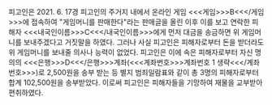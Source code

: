 피고인은 2021. 6. 17경 피고인의 주거지 내에서 온라인 게임 <<<게임>>>B<<</게임>>>에 접속하여 "게임머니를 판매한다"라는 판매글을 올린 이후 이를 보고 연락한 피해자 <<<내국인이름>>>C<<</내국인이름>>>에게 먼저 대금을 송금하면 위 게임머니를 보내주겠다고 거짓말을 하였다.
그러나 사실 피고인은 피해자로부터 돈을 받더라도 위 게임머니를 보내줄 의사나 능력이 없었다.
피고인은 이에 속은 피해자로부터 자신 명의의 <<<은행>>>D<<</은행>>>계좌(<<<계좌번호>>>계좌번호 1 생략<<</계좌번호>>>)로 2,500원을 송부 받는 등 별지 범죄일람표와 같이 총 3명의 피해자로부터 합계 102,500원을 송부받았다.
이로써 피고인은 피해자들을 기망하여 재물을 교부받아 편취하였다.